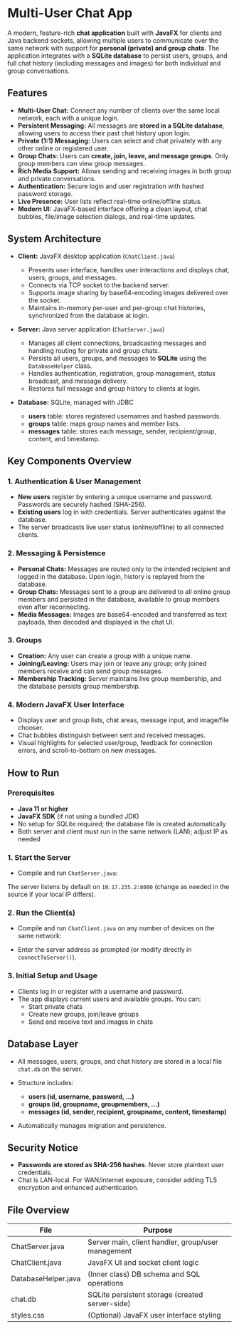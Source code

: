 # Multi-User Chat App

A modern, feature-rich **chat application** built with **JavaFX** for clients and Java backend sockets, allowing multiple users to communicate over the same network with support for **personal (private) and group chats**. The application integrates with a **SQLite database** to persist users, groups, and full chat history (including messages and images) for both individual and group conversations.

## Features

- **Multi-User Chat:** Connect any number of clients over the same local network, each with a unique login.
- **Persistent Messaging:** All messages are **stored in a SQLite database**, allowing users to access their past chat history upon login.
- **Private (1:1) Messaging:** Users can select and chat privately with any other online or registered user.
- **Group Chats:** Users can **create, join, leave, and message groups**. Only group members can view group messages.
- **Rich Media Support:** Allows sending and receiving images in both group and private conversations.
- **Authentication:** Secure login and user registration with hashed password storage.
- **Live Presence:** User lists reflect real-time online/offline status.
- **Modern UI:** JavaFX-based interface offering a clean layout, chat bubbles, file/image selection dialogs, and real-time updates.

## System Architecture

- **Client:** JavaFX desktop application (`ChatClient.java`)
  - Presents user interface, handles user interactions and displays chat, users, groups, and messages.
  - Connects via TCP socket to the backend server.
  - Supports image sharing by base64-encoding images delivered over the socket.
  - Maintains in-memory per-user and per-group chat histories, synchronized from the database at login.

- **Server:** Java server application (`ChatServer.java`)
  - Manages all client connections, broadcasting messages and handling routing for private and group chats.
  - Persists all users, groups, and messages to **SQLite** using the `DatabaseHelper` class.
  - Handles authentication, registration, group management, status broadcast, and message delivery.
  - Restores full message and group history to clients at login.

- **Database:** SQLite, managed with JDBC
  - **users** table: stores registered usernames and hashed passwords.
  - **groups** table: maps group names and member lists.
  - **messages** table: stores each message, sender, recipient/group, content, and timestamp.

## Key Components Overview

### 1. Authentication & User Management
- **New users** register by entering a unique username and password. Passwords are securely hashed (SHA-256).
- **Existing users** log in with credentials. Server authenticates against the database.
- The server broadcasts live user status (online/offline) to all connected clients.

### 2. Messaging & Persistence
- **Personal Chats:** Messages are routed only to the intended recipient and logged in the database. Upon login, history is replayed from the database.
- **Group Chats:** Messages sent to a group are delivered to all online group members and persisted in the database, available to group members even after reconnecting.
- **Media Messages:** Images are base64-encoded and transferred as text payloads, then decoded and displayed in the chat UI.

### 3. Groups
- **Creation:** Any user can create a group with a unique name.
- **Joining/Leaving:** Users may join or leave any group; only joined members receive and can send group messages.
- **Membership Tracking:** Server maintains live group membership, and the database persists group membership.

### 4. Modern JavaFX User Interface
- Displays user and group lists, chat areas, message input, and image/file chooser.
- Chat bubbles distinguish between sent and received messages.
- Visual highlights for selected user/group, feedback for connection errors, and scroll-to-bottom on new messages.

## How to Run

### Prerequisites

- **Java 11 or higher**
- **JavaFX SDK** (if not using a bundled JDK)
- No setup for SQLite required; the database file is created automatically
- Both server and client must run in the same network (LAN); adjust IP as needed

### 1. Start the Server

- Compile and run `ChatServer.java`:


The server listens by default on `10.17.235.2:8000` (change as needed in the source if your local IP differs).

### 2. Run the Client(s)

- Compile and run `ChatClient.java` on any number of devices on the same network:


- Enter the server address as prompted (or modify directly in `connectToServer()`).

### 3. Initial Setup and Usage

- Clients log in or register with a username and password.
- The app displays current users and available groups. You can:
  - Start private chats
  - Create new groups, join/leave groups
  - Send and receive text and images in chats

## Database Layer

- All messages, users, groups, and chat history are stored in a local file `chat.db` on the server.
- Structure includes:

  - **users (id, username, password, ...)**  
  - **groups (id, groupname, groupmembers, ...)**  
  - **messages (id, sender, recipient, groupname, content, timestamp)**  

- Automatically manages migration and persistence.

## Security Notice

- **Passwords are stored as SHA-256 hashes**. Never store plaintext user credentials.
- Chat is LAN-local. For WAN/internet exposure, consider adding TLS encryption and enhanced authentication.

## File Overview

| File                | Purpose                                              |
|---------------------|------------------------------------------------------|
| ChatServer.java     | Server main, client handler, group/user management   |
| ChatClient.java     | JavaFX UI and socket client logic                    |
| DatabaseHelper.java | (Inner class) DB schema and SQL operations           |
| chat.db             | SQLite persistent storage (created server-side)      |
| styles.css          | (Optional) JavaFX user interface styling             |


